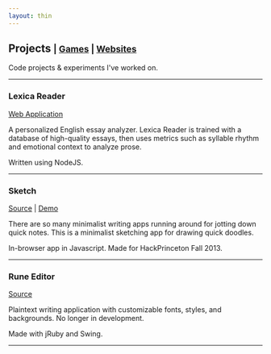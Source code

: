 ```yaml
---
layout: thin
---
```


## Projects <small>| [Games](/games) | [Websites](/websites)</small>

Code projects & experiments I've worked on.

---

### Lexica Reader

[Web Application](http://lexicareader.com)

A personalized English essay analyzer. Lexica Reader is trained with a database of high-quality essays, then uses metrics such as syllable rhythm and emotional context to analyze prose. 

Written using NodeJS.

---

### Sketch

[Source](https://github.com/dmliao/Sketch) | [Demo](http://dmliao.github.io/Sketch/)

There are so many minimalist writing apps running around for jotting down quick notes. This is a minimalist sketching app for drawing quick doodles.

In-browser app in Javascript. Made for HackPrinceton Fall 2013.

---

### Rune Editor

[Source](https://github.com/dmliao/rune-editor)

Plaintext writing application with customizable fonts, styles, and backgrounds. No longer in development.

Made with jRuby and Swing.

---